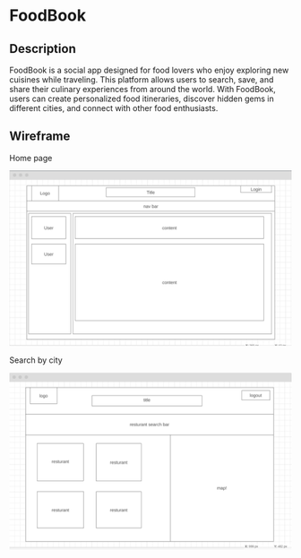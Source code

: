 # FoodBook

## Description
FoodBook is a social app designed for food lovers who enjoy exploring new cuisines while traveling. This platform allows users to search, save, and share their culinary experiences from around the world. With FoodBook, users can create personalized food itineraries, discover hidden gems in different cities, and connect with other food enthusiasts.

## Wireframe

Home page

![alt text](image.png)

Search by city

![alt text](image-1.png)
